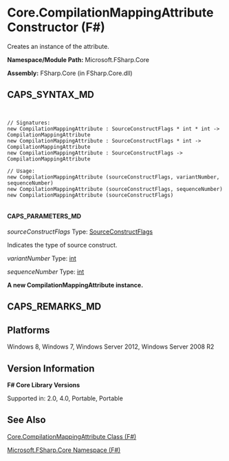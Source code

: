 # Core.CompilationMappingAttribute Constructor (F#)

Creates an instance of the attribute.

**Namespace/Module Path:** Microsoft.FSharp.Core

**Assembly:** FSharp.Core (in FSharp.Core.dll)


## CAPS_SYNTAX_MD



```


// Signatures:
new CompilationMappingAttribute : SourceConstructFlags * int * int -> CompilationMappingAttribute
new CompilationMappingAttribute : SourceConstructFlags * int -> CompilationMappingAttribute
new CompilationMappingAttribute : SourceConstructFlags -> CompilationMappingAttribute

// Usage:
new CompilationMappingAttribute (sourceConstructFlags, variantNumber, sequenceNumber)
new CompilationMappingAttribute (sourceConstructFlags, sequenceNumber)
new CompilationMappingAttribute (sourceConstructFlags)


```



#### CAPS_PARAMETERS_MD
*sourceConstructFlags*
Type: [SourceConstructFlags](http://msdn.microsoft.com/en-us/library/6da6a0c5-25d0-407d-8536-70182654d738)


Indicates the type of source construct.


*variantNumber*
Type: [int](http://msdn.microsoft.com/en-us/library/025d5455-3622-4ea5-9573-3ecbd4ee1375)


*sequenceNumber*
Type: [int](http://msdn.microsoft.com/en-us/library/025d5455-3622-4ea5-9573-3ecbd4ee1375)



**A new CompilationMappingAttribute instance.**
## CAPS_REMARKS_MD

## Platforms
Windows 8, Windows 7, Windows Server 2012, Windows Server 2008 R2


## Version Information
**F# Core Library Versions**

Supported in: 2.0, 4.0, Portable, Portable




## See Also
[Core.CompilationMappingAttribute Class &#40;F&#35;&#41;](Core.CompilationMappingAttribute+Class+%28F%23%29.md)

[Microsoft.FSharp.Core Namespace &#40;F&#35;&#41;](Microsoft.FSharp.Core+Namespace+%28F%23%29.md)


